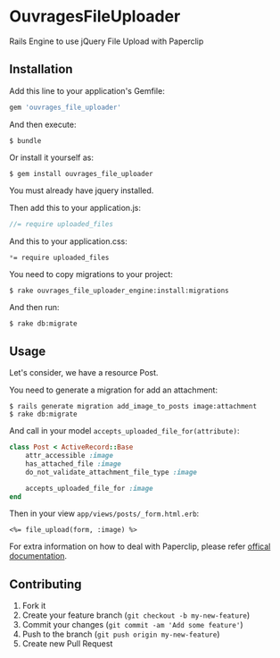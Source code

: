# OuvragesFileUploader

Rails Engine to use jQuery File Upload with Paperclip

## Installation

Add this line to your application's Gemfile:

```ruby
gem 'ouvrages_file_uploader'
```

And then execute:


```
$ bundle
```

Or install it yourself as:

```
$ gem install ouvrages_file_uploader
```

You must already have jquery installed.

Then add this to your application.js:

```javascript
//= require uploaded_files
```

And this to your application.css:

```css
*= require uploaded_files
```

You need to copy migrations to your project:

```
$ rake ouvrages_file_uploader_engine:install:migrations
```

And then run:

```
$ rake db:migrate
```

## Usage

Let's consider, we have a resource Post.

You need to generate a migration for add an attachment:

```
$ rails generate migration add_image_to_posts image:attachment
$ rake db:migrate
```

And call in your model `accepts_uploaded_file_for(attribute)`:

```ruby
class Post < ActiveRecord::Base
	attr_accessible :image
	has_attached_file :image
	do_not_validate_attachment_file_type :image

	accepts_uploaded_file_for :image
end
```

Then in your view `app/views/posts/_form.html.erb`:

```erb
<%= file_upload(form, :image) %>
```

For extra information on how to deal with Paperclip, please refer [offical documentation](https://github.com/thoughtbot/paperclip).

## Contributing

1. Fork it
2. Create your feature branch (`git checkout -b my-new-feature`)
3. Commit your changes (`git commit -am 'Add some feature'`)
4. Push to the branch (`git push origin my-new-feature`)
5. Create new Pull Request
